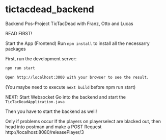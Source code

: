 # tictacdead_backend
Backend Pos-Project TicTacDead with Franz, Otto and Lucas

READ FIRST!

Start the App (Frontend)
Run ```npm install``` to install all the necessarry packages

First, run the development server:

```bash
npm run start

Open http://localhost:3000 with your browser to see the result.
```

(You maybe need to execute ```next build``` before npm run start)

NEXT: Start Websocket
Go into the backend and start the ```TicTacDeadApplication.java```

Then you have to start the backend as well!

Only if problems occur
If the players on playerselect are blacked out, then head into postman and make a POST Request http://localhost:8080/releasePlayer/3
